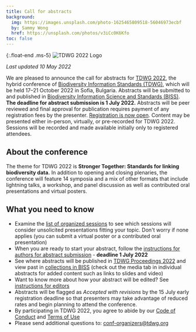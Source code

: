 ```yaml
---
title: Call for abstracts
background:
  img: https://images.unsplash.com/photo-1625465809518-56046973ecbf
  by: Sammy Wong
  href: https://unsplash.com/photos/v3iCc0K6Kfo
toc: false
---
```


{:.float-end .ms-5}
![TDWG 2022 Logo](https://static.tdwg.org/conferences/2022/tdwg-2022-logo-sm.png)

_Last updated 10 May 2022_

We are pleased to announce the call for abstracts for [TDWG 2022](/conferences/2022/), the hybrid conference of [Biodiversity Information Standards (TDWG)](/), which will be held 17–21 October 2022 in Sofia, Bulgaria. Abstracts will be submitted to and published in [Biodiversity Information Science and Standards (BISS)](https://biss.pensoft.net/). **The deadline for abstract submission is 1 July 2022.** Abstracts will be peer reviewed and final approval for publication requires payment of any registration fees by the presenter. [Registration is now open](https://events.pensoft.net/events/tdwg-2022-hybrid-conference). Content may be presented either in-person, virtually, or pre-recorded for TDWG 2022. Sessions will be recorded and made available initially only to registered attendees.

## About the conference

The theme for TDWG 2022 is **Stronger Together: Standards for linking biodiversity data.** In addition to opening and closing plenaries, the conference will feature 14 symposia and a mix of other formats that include lightning talks, a workshop, and panel discussion as well as contributed oral presentations and virtual posters. 

## What you need to know

- Examine the [list of organized sessions](/conferences/2022/session-list/) to see which sessions will consider unsolicited presentations fitting your topic. Don't worry if none applies (you can submit a virtual poster or a contributed oral presentation)
- When you are ready to start your abstract, follow the [instructions for authors for abstract submission](/conferences/2022/instructions-for-abstract-submission/) - **deadline 1 July 2022**
- See where abstracts will be published in [TDWG Proceedings 2022](https://biss.pensoft.net/collection/384/) and view past in [collections in BISS](https://biss.pensoft.net/collections/) (check out the media tab in individual abstracts for added content such as links to slides and video)
- Want to know more about how your abstract will be edited? See [instructions for editors](../instructions-for-editors/)
- Abstracts will be flagged as _Accepted with revisions_ by the 15 July early registration deadline so that presenters may take advantage of reduced rates and begin planning to attend the conference.
- By participating in TDWG 2022, you agree to abide by our [Code of Conduct](/about/code-of-conduct/) and [Terms of Use](/about/terms-of-use/)
- Please send additional questions to: <conf-organizers@tdwg.org>
